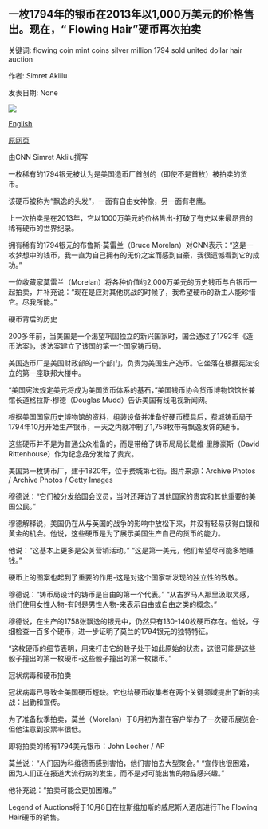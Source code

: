 ## 一枚1794年的银币在2013年以1,000万美元的价格售出。现在，“ Flowing Hair”硬币再次拍卖

关键词: flowing coin mint coins silver million 1794 sold united dollar hair auction

作者: Simret Aklilu

发表日期: None

![](https://cdn.cnn.com/cnnnext/dam/assets/200902164215-1794-silver-dollar-super-tease.jpg)

[English](A%201794%20silver%20dollar%20sold%20for%20%2410%20million%20in%202013.%20Now%20the%20%22Flowing%20Hair%22%20coin%20is%20up%20for%20auction%20again.md)

[原网页](https://edition.cnn.com/style/article/rare-coin-silver-dollar-up-for-sale-trnd/index.html)

由CNN Simret Aklilu撰写

一枚稀有的1794银元被认为是美国造币厂首创的（即使不是首枚）被拍卖的货币。

该硬币被称为“飘逸的头发”，一面有自由女神像，另一面有老鹰。

上一次拍卖是在2013年，它以1000万美元的价格售出-打破了有史以来最昂贵的稀有硬币的世界纪录。

拥有稀有的1794银元的布鲁斯·莫雷兰（Bruce Morelan）对CNN表示：“这是一枚梦想中的钱币，我一直为自己拥有的无价之宝而感到自豪，我很遗憾看到它的成功。”

一位收藏家莫雷兰（Morelan）将各种价值约2,000万美元的历史钱币与白银币一起拍卖，并补充说：“现在是应对其他挑战的时候了，我希望硬币的新主人能珍惜它。尽我所能。”

硬币背后的历史

200多年前，当美国是一个渴望巩固独立的新兴国家时，国会通过了1792年《造币法案》，该法案建立了该国的第一个国家铸币局。

美国造币厂是美国财政部的一个部门，负责为美国生产造币。它坐落在根据宪法设立的第一座联邦大楼中。

“美国宪法规定美元将成为美国货币体系的基石，”美国钱币协会货币博物馆馆长兼馆长道格拉斯·穆德（Douglas Mudd）告诉美国有线电视新闻网。

根据美国国家历史博物馆的资料，组装设备并准备好硬币模具后，费城铸币局于1794年10月开始生产银币，一天之内就冲制了1,758枚带有飘逸发饰的硬币。

这些硬币并不是为普通公众准备的，而是带给了铸币局局长戴维·里滕豪斯（David Rittenhouse）作为纪念品分发给了贵宾。

美国第一枚铸币厂，建于1820年，位于费城第七街。图片来源：Archive Photos / Archive Photos / Getty Images

穆德说：“它们被分发给国会议员，当时还拜访了其他国家的贵宾和其他重要的美国公民。”

穆德解释说，美国仍在从与英国的战争的影响中放松下来，并没有轻易获得白银和黄金的机会。他说，这些硬币是为了展示美国生产自己的货币的能力。

他说：“这基本上更多是公关营销活动。” “这是第一美元，他们希望尽可能多地赚钱。”

硬币上的图案也起到了重要的作用-这是对这个国家新发现的独立性的致敬。

穆德说：“铸币局设计的铸币是自由的第一个代表。” “从古罗马人那里汲取灵感，他们使用女性人物-有时是男性人物-来表示自由或自由之类的概念。”

穆德说，在生产的1758张飘逸的银元中，仍然只有130-140枚硬币存在。他说，仔细检查一百多个硬币，进一步证明了莫兰的1794银元的独特特征。

“这枚硬币的细节表明，用来打击它的骰子处于如此原始的状态，这很可能是这些骰子撞出的第一枚硬币-这些骰子撞出的第一枚银币。”

冠状病毒和硬币拍卖

冠状病毒已导致全美国硬币短缺。它也给硬币收集者在两个关键领域提出了新的挑战：出勤和宣传。

为了准备秋季拍卖，莫兰（Morelan）于8月初为潜在客户举办了一次硬币展览会-但他注意到投票率很低。

即将拍卖的稀有1794美元银币：John Locher / AP

莫兰说：“人们因为科维德而感到害怕，他们害怕去大型聚会。” “宣传也很困难，因为人们正在报道大流行病的发生，而不是对可能出售的物品感兴趣。”

他补充说：“拍卖可能会更加困难。”

Legend of Auctions将于10月8日在拉斯维加斯的威尼斯人酒店进行The Flowing Hair硬币的销售。